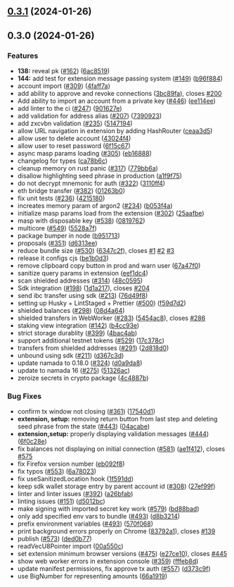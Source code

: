 

## [0.3.1](https://github.com/anoma/namada-interface/compare/namada-0.3.0...namada-0.3.1) (2024-01-26)

## 0.3.0 (2024-01-26)


### Features

* **138:** reveal pk ([#162](https://github.com/anoma/namada-interface/issues/162)) ([6ac8519](https://github.com/anoma/namada-interface/commit/6ac8519cb841c93af0861563fd163c58f7bc63d3))
* **144:** add test for extension message passing system ([#149](https://github.com/anoma/namada-interface/issues/149)) ([b96f884](https://github.com/anoma/namada-interface/commit/b96f8844345e4459056c59407287646bd530530a))
* account import ([#309](https://github.com/anoma/namada-interface/issues/309)) ([4faff7a](https://github.com/anoma/namada-interface/commit/4faff7a356a4f8653217794f8260e046afc6726c))
* add ability to approve and revoke connections ([3bc89fa](https://github.com/anoma/namada-interface/commit/3bc89fa55aa8eb3e69a993061def9ac4c4c95513)), closes [#200](https://github.com/anoma/namada-interface/issues/200)
* Add ability to import an account from a private key ([#446](https://github.com/anoma/namada-interface/issues/446)) ([ee114ee](https://github.com/anoma/namada-interface/commit/ee114ee67b04ae840da9912071a0a911587107c8))
* add linter to the ci ([#247](https://github.com/anoma/namada-interface/issues/247)) ([901627e](https://github.com/anoma/namada-interface/commit/901627e3cdb03e7e1fb74dec25227391c64c2b35))
* add validation for address alias ([#207](https://github.com/anoma/namada-interface/issues/207)) ([7390923](https://github.com/anoma/namada-interface/commit/7390923bf5722220ade98f56168147f2583ea254))
* add zxcvbn validation ([#235](https://github.com/anoma/namada-interface/issues/235)) ([5147194](https://github.com/anoma/namada-interface/commit/5147194511cb3ed6ded690c1a4d7391d9c347e20))
* allow URL navigation in extension by adding HashRouter ([ceaa3d5](https://github.com/anoma/namada-interface/commit/ceaa3d51710dfbd20468a39855316333f0fc0c5f))
* allow user to delete account ([43024f4](https://github.com/anoma/namada-interface/commit/43024f4b2cb38d61396286e2640d6f432ab086cd))
* allow user to reset password ([6f15c67](https://github.com/anoma/namada-interface/commit/6f15c675ad4d7f156979ab95031e05c7a1c1ec6f))
* async masp params loading ([#305](https://github.com/anoma/namada-interface/issues/305)) ([eb16888](https://github.com/anoma/namada-interface/commit/eb168884005843eae64310b75bf67ec81bcba5a3))
* changelog for types ([ca78b6c](https://github.com/anoma/namada-interface/commit/ca78b6ccf552c35099ef5ded282d05244469ea44))
* cleanup memory on rust panic ([#317](https://github.com/anoma/namada-interface/issues/317)) ([779bb6a](https://github.com/anoma/namada-interface/commit/779bb6ab40523a6906c76bc0d55dc6c50068ca9f))
* disallow highlighting seed phrase in production ([a1f9f75](https://github.com/anoma/namada-interface/commit/a1f9f7549446d1b4415ae0c65804689346aae1c6))
* do not decrypt mnemonic for auth ([#322](https://github.com/anoma/namada-interface/issues/322)) ([3110ff4](https://github.com/anoma/namada-interface/commit/3110ff4ef902b9162cc462335e58c5c047cf30ac))
* eth bridge transfer ([#382](https://github.com/anoma/namada-interface/issues/382)) ([01263b0](https://github.com/anoma/namada-interface/commit/01263b09de988cbde080776cf8e32c1bb0f0c615))
* fix unit tests ([#236](https://github.com/anoma/namada-interface/issues/236)) ([4215180](https://github.com/anoma/namada-interface/commit/4215180858746aa848be14195e0c85b227390d9d))
* increates memory param of argon2 ([#234](https://github.com/anoma/namada-interface/issues/234)) ([b053f4a](https://github.com/anoma/namada-interface/commit/b053f4a7fb3c3b766874e0c19e7876164b9dc459))
* initialize masp params load from the extension ([#302](https://github.com/anoma/namada-interface/issues/302)) ([25aafbe](https://github.com/anoma/namada-interface/commit/25aafbe06e70c4141214a6b34a9edacf665e7148))
* masp with disposable key ([#538](https://github.com/anoma/namada-interface/issues/538)) ([0819762](https://github.com/anoma/namada-interface/commit/08197620bb9938aa15f3c2a9e39f557cf2239982))
* multicore ([#549](https://github.com/anoma/namada-interface/issues/549)) ([5528a7f](https://github.com/anoma/namada-interface/commit/5528a7f44150628ef19dc7de2c39a80aa66b7ee4))
* package bumper in node ([b951713](https://github.com/anoma/namada-interface/commit/b9517139141fb74766c0f1725a08488d4338fe9d))
* proposals ([#351](https://github.com/anoma/namada-interface/issues/351)) ([d6313ee](https://github.com/anoma/namada-interface/commit/d6313eea2976cdf97042e947b698ca636c366a80))
* reduce bundle size ([#530](https://github.com/anoma/namada-interface/issues/530)) ([6347c2f](https://github.com/anoma/namada-interface/commit/6347c2f81e880aa191bac65f99e9bcaab9128268)), closes [#1](https://github.com/anoma/namada-interface/issues/1) [#2](https://github.com/anoma/namada-interface/issues/2) [#3](https://github.com/anoma/namada-interface/issues/3)
* release it configs cjs ([be1b0d3](https://github.com/anoma/namada-interface/commit/be1b0d36e81038e856a524b807eb18efc2ae4494))
* remove clipboard copy button in prod and warn user ([67a47f0](https://github.com/anoma/namada-interface/commit/67a47f024527a5ac90be569a3c6e71cf6140f9f5))
* sanitize query params in extension ([eef1dc4](https://github.com/anoma/namada-interface/commit/eef1dc4fe165f287973a5e6c93c17f39a4990101))
* scan shielded addresses ([#314](https://github.com/anoma/namada-interface/issues/314)) ([48c0595](https://github.com/anoma/namada-interface/commit/48c0595e588c517c233dd4cb0615a08160aecbea))
* Sdk integration ([#198](https://github.com/anoma/namada-interface/issues/198)) ([1d1a217](https://github.com/anoma/namada-interface/commit/1d1a217637d04155c549b115c27a93d8fae71645)), closes [#204](https://github.com/anoma/namada-interface/issues/204)
* send ibc transfer using sdk ([#213](https://github.com/anoma/namada-interface/issues/213)) ([76d49f8](https://github.com/anoma/namada-interface/commit/76d49f8d20c021c96553bf2187c4018de0037ab3))
* setting up Husky + LintStaged + Prettier ([#500](https://github.com/anoma/namada-interface/issues/500)) ([f59d7d2](https://github.com/anoma/namada-interface/commit/f59d7d23acda055b0742a1f4e3ebc9af6b4a3b7b))
* shielded balances ([#298](https://github.com/anoma/namada-interface/issues/298)) ([08d4a64](https://github.com/anoma/namada-interface/commit/08d4a640ff3b72219f9db0e98fd91007f31175c8))
* shielded transfers in WebWorker ([#283](https://github.com/anoma/namada-interface/issues/283)) ([5454ac8](https://github.com/anoma/namada-interface/commit/5454ac86c40bf6e9741e9e72f03e755a99e9106b)), closes [#286](https://github.com/anoma/namada-interface/issues/286)
* staking view integration ([#142](https://github.com/anoma/namada-interface/issues/142)) ([b4cc93e](https://github.com/anoma/namada-interface/commit/b4cc93edbd048f1dbfe0c0c3062c9a526c95e36c))
* strict storage durablity ([#399](https://github.com/anoma/namada-interface/issues/399)) ([4bac4ab](https://github.com/anoma/namada-interface/commit/4bac4ab8dca7ff5800474a52e9c12f443f028db8))
* support additional testnet tokens ([#529](https://github.com/anoma/namada-interface/issues/529)) ([17c378c](https://github.com/anoma/namada-interface/commit/17c378c8a259e827efcb75d6fb8b10c4309c850d))
* transfers from shielded addresses ([#291](https://github.com/anoma/namada-interface/issues/291)) ([2d818d0](https://github.com/anoma/namada-interface/commit/2d818d01e162dd24d60f11d251523c1c519e2378))
* unbound using sdk ([#211](https://github.com/anoma/namada-interface/issues/211)) ([d367c3d](https://github.com/anoma/namada-interface/commit/d367c3dfd8f071794702b747ab95185f62e1e7c7))
* update namada to 0.18.0 ([#324](https://github.com/anoma/namada-interface/issues/324)) ([d0a9da8](https://github.com/anoma/namada-interface/commit/d0a9da882943925d5b8f88af8a894a99d9e49a13))
* update to namada 16 ([#275](https://github.com/anoma/namada-interface/issues/275)) ([51326ac](https://github.com/anoma/namada-interface/commit/51326acf925542ba24c756f9de89b16a0fa0b498))
* zeroize secrets in crypto package ([4c4887b](https://github.com/anoma/namada-interface/commit/4c4887b85d8bce63820f1ce27ad0824c33cf773d))


### Bug Fixes

* confirm tx window not closing ([#361](https://github.com/anoma/namada-interface/issues/361)) ([17540d1](https://github.com/anoma/namada-interface/commit/17540d1d6e9e807dacc8a3e1d1bbab9f41eb020d))
* **extension, setup:** removing return button from last step and deleting seed phrase from the state ([#443](https://github.com/anoma/namada-interface/issues/443)) ([04acabe](https://github.com/anoma/namada-interface/commit/04acabedc377b53e325bbbf1b18f544e2e65c3fa))
* **extension,setup:** properly displaying validation messages ([#444](https://github.com/anoma/namada-interface/issues/444)) ([6f0c28e](https://github.com/anoma/namada-interface/commit/6f0c28e3bc92839e484a3928e0344698f2537e86))
* fix balances not displaying on initial connection ([#581](https://github.com/anoma/namada-interface/issues/581)) ([ae1f412](https://github.com/anoma/namada-interface/commit/ae1f41240371cbc248404a4bd400c8e5bd6a99f4)), closes [#575](https://github.com/anoma/namada-interface/issues/575)
* fix Firefox version number ([eb092f8](https://github.com/anoma/namada-interface/commit/eb092f8aba517b585862d06f2d06b5279f3c83d3))
* fix typos ([#553](https://github.com/anoma/namada-interface/issues/553)) ([6a78023](https://github.com/anoma/namada-interface/commit/6a78023e08c01a3c93f4e3f49e8773d8a5eba6d8))
* fix useSanitizedLocation hook ([1f591dd](https://github.com/anoma/namada-interface/commit/1f591dddef89ff21e03d4d29596ad34b8ff905af))
* keep sdk wallet storage entry by parent account id ([#308](https://github.com/anoma/namada-interface/issues/308)) ([27ef99f](https://github.com/anoma/namada-interface/commit/27ef99fc9b96c90718e65c65cf159b16da49e1f9))
* linter and linter issues ([#392](https://github.com/anoma/namada-interface/issues/392)) ([a26bfab](https://github.com/anoma/namada-interface/commit/a26bfabc5f5bd83bb6a46036fdc2259b2a7fa218))
* linting issues ([#151](https://github.com/anoma/namada-interface/issues/151)) ([d5012bc](https://github.com/anoma/namada-interface/commit/d5012bcd930ff147afd418d5cc081ea03b44e19b))
* make signing with imported secret key work ([#579](https://github.com/anoma/namada-interface/issues/579)) ([bd88bad](https://github.com/anoma/namada-interface/commit/bd88bad985abe790c8c2bd7ba5a8ed6b09a23cbe))
* only add specified env vars to bundle ([#493](https://github.com/anoma/namada-interface/issues/493)) ([d8b3214](https://github.com/anoma/namada-interface/commit/d8b32142edd335df11008c5899331c3fcb0ccb50))
* prefix environment variables ([#493](https://github.com/anoma/namada-interface/issues/493)) ([570f068](https://github.com/anoma/namada-interface/commit/570f068f85bab1446c98aabd89e2f2f73a4a2ade))
* print background errors properly on Chrome ([83792a1](https://github.com/anoma/namada-interface/commit/83792a180e118207e9ca83cd12dafaa8311a803c)), closes [#139](https://github.com/anoma/namada-interface/issues/139)
* publish ([#573](https://github.com/anoma/namada-interface/issues/573)) ([ded0b77](https://github.com/anoma/namada-interface/commit/ded0b771d807531d4efe5bc0d6ff2549c79321f4))
* readVecU8Pointer import ([00a550c](https://github.com/anoma/namada-interface/commit/00a550c89317a621be4a1b5f69c7edd773aa0fd5))
* set extension minimum browser versions ([#475](https://github.com/anoma/namada-interface/issues/475)) ([e27ce10](https://github.com/anoma/namada-interface/commit/e27ce107fb99d60e13fdfbba0d0176cae66f5f60)), closes [#445](https://github.com/anoma/namada-interface/issues/445)
* show web worker errors in extension console ([#359](https://github.com/anoma/namada-interface/issues/359)) ([fffeb8d](https://github.com/anoma/namada-interface/commit/fffeb8d6bfb156d16704080f0c6a0d804a586b18))
* update manifest permissions, fix approve tx auth ([#557](https://github.com/anoma/namada-interface/issues/557)) ([d373c9f](https://github.com/anoma/namada-interface/commit/d373c9f0567b14be2ced4ebce05fa29d663773fb))
* use BigNumber for representing amounts ([66a1919](https://github.com/anoma/namada-interface/commit/66a1919a5b8358da0137c9d34784c01d8586b517))
